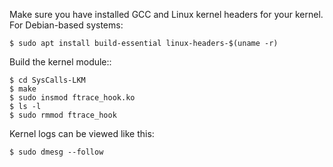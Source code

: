 Make sure you have installed GCC and Linux kernel headers for your kernel.
For Debian-based systems:

    $ sudo apt install build-essential linux-headers-$(uname -r)


Build the kernel module::

    $ cd SysCalls-LKM
    $ make
    $ sudo insmod ftrace_hook.ko
    $ ls -l
    $ sudo rmmod ftrace_hook

Kernel logs can be viewed like this:

    $ sudo dmesg --follow
